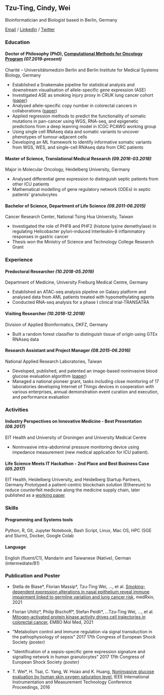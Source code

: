## Tzu-Ting, Cindy, Wei

Bioinformatician and Biologist based in Berlin, Germany

[Email](mailto:tzutingcindywei@gmail.com) / [LinkedIn](https://www.linkedin.com/in/tzutingwei/)
/ [Twitter](https://twitter.com/tzutingcindy/)

### Education
#### Doctor of Philosophy (PhD), [Computational Methods for Oncology Program](https://www.comp-cancer.de/) _(07.2019-present)_
Charité – Universitätsmedizin Berlin and Berlin Institute for Medical Systems Biology, Germany
- Established a Snakemake pipeline for statistical analysis and downstream visualisation of allele-specific gene expression (ASE)
- Investigated ASE as smoking injury proxy in CRUK lung cancer cohort ([paper](https://www.medrxiv.org/content/10.1101/2021.11.24.21266740v1))
- Analysed allele-specific copy number in colorectal cancers in collaborations ([paper](https://www.embopress.org/doi/full/10.15252/emmm.202114123))
- Applied regression methods to predict the functionality of somatic mutations in pan-cancer using WGS, RNA-seq, and epigenetic predictions from a deep leanring model in ICGC PCAWG working group
- Using single cell RNAseq data and somatic variants to uncover phenotypes of tumour-adjacent cells
- Developing an ML framework to identify informative somatic variants from WGS, WES, and single-cell RNAseq data from CRC patients

#### Master of Science, Translational Medical Research _(09.2016-03.2018)_
Major in Molecular Oncology, Heidelberg University, Germany 
- Analysed differential gene expression to distinguish septic patients from other ICU patients
- Mathematical modelling of gene regulatory network (ODEs) in septic patients’ granulocytes

#### Bachelor of Science, Department of Life Science _(09.2011-06.2015)_
Cancer Research Center, National Tsing Hua University, Taiwan
- Investigated the role of PHF8 and PHF2 (histone lysine demethylase) in regulating Helicobacter pylori-induced Interleukin-8 inflammatory responses in gastric cancer
- Thesis won the Ministry of Science and Technology College Research Grant

### Experience
#### Predoctoral Researcher _(10.2018-05.2019)_
Department of Medicine, University Freiburg Medical Centre, Germany
- Established an ATAC-seq analysis pipeline on Galaxy platform and analysed data from AML patients treated with hypomethylating agents
- Conducted RNA-seq analysis for a phase I clinical trial-TRANSATRA

#### Visiting Researcher _(10.2018-12.2018)_
Division of Applied Bioinformatics, DKFZ, Germany
- Built a random forest classifier to distinguish tissue of origin using GTEx RNAseq data

#### Research Assistant and Project Manager _(08.2015-06.2016)_
National Applied Research Laboratories, Taiwan
- Developed, published, and patented an image-based noninvasive blood glucose evaluation algorithm ([paper](https://ieeexplore.ieee.org/document/7520571))
- Managed a national pioneer grant, tasks including close monitoring of 17 laboratories developing Internet of Things devices in cooperation with various enterprises, annual demonstration event curation and execution, and performance evaluation

### Activities
#### Industry Perspectives on Innovative Medicine - Best Presentation _(08.2017)_
EIT Health and University of Groningen and University Medical Centre
- Noninvasive intra-abdominal pressure monitoring device using impedance measurement (new medical application for ICU patient).

#### Life Science Meets IT Hackathon - 2nd Place and Best Business Case _(05.2017)_
EIT Health, Heidelberg University, and Heidelberg Startup Partners, Germany
Prototyped a patient-centric blockchain solution (Ethereum) to reduce counterfeit medicine along the medicine supply chain, later published as a [working paper](http://explore-ip.com/2017_Blockchain-Technology-in-the-Pharmaceutical-Industry.pdf)

### Skills
#### Programming and Systems tools
Python, R, Git, Jupyter Notebook, Bash Script, Linux, Mac OS, HPC (SGE and Slurm), Docker, Google Colab

#### Language
English (fluent/C1), Mandarin and Taiwanese (Native), German (intermediate/B1)

### Publication and Poster
- Stella de Biase*, Florian Massip*, Tzu-Ting Wei, …, et al. [Smoking-dependent expression alterations in nasal epithelium reveal immune impairment linked to germline variation and lung cancer risk](https://doi.org/10.1101/2021.11.24.21266740), medRxiv, 2021

- Florian Uhlitz*, Philip Bischoff*, Stefan Peidli*, …Tzu-Ting Wei, …, et al. [Mitogen-activated protein kinase activity drives cell trajectories in colorectal cancer](https://doi.org/10.15252/emmm.202114123), EMBO Mol Med, 2021

- "Metabolism control and immune regulation via signal transduction in the pathophysiology of sepsis" 2017 17th Congress of European Shock Society _(poster)_
- "Identification of a sepsis-specific gene expression signature and signalling network in human granulocytes" 2017 17th Congress of European Shock Society _(poster)_
- T. Wei*, H. Tsai, C. Yang, W. Hsiao and K. Huang, [Noninvasive glucose evaluation by human skin oxygen saturation level](https://doi.org/10.1109/I2MTC.2016.7520571), IEEE International Instrumentation and Measurement Technology Conference Proceedings, 2016